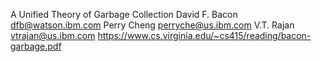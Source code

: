 A Unified Theory of Garbage Collection
David F. Bacon dfb@watson.ibm.com
Perry Cheng perryche@us.ibm.com
V.T. Rajan vtrajan@us.ibm.com
https://www.cs.virginia.edu/~cs415/reading/bacon-garbage.pdf
